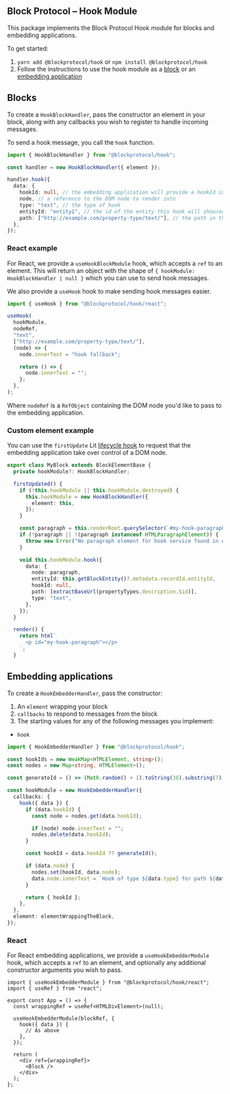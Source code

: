 ## Block Protocol – Hook Module

This package implements the Block Protocol Hook module for blocks and embedding applications.

To get started:

1.  `yarn add @blockprotocol/hook` or `npm install @blockprotocol/hook`
1.  Follow the instructions to use the hook module as a [block](#blocks) or an [embedding application](#embedding-applications)

## Blocks

To create a `HookBlockHandler`, pass the constructor an element in your block, along with any callbacks you wish to register to handle incoming messages.

To send a hook message, you call the `hook` function.

```typescript
import { HookBlockHandler } from "@blockprotocol/hook";

const handler = new HookBlockHandler({ element });

handler.hook({
  data: {
    hookId: null, // the embedding application will provide a hookId in response to use in future messages
    node, // a reference to the DOM node to render into
    type: "text", // the type of hook
    entityId: "entity1", // the id of the entity this hook will show/edit data for
    path: ["http://example.com/property-type/text/"], // the path in the entity's properties data will be taken from/saved to
  },
});
```

### React example

For React, we provide a `useHookBlockModule` hook, which accepts a `ref` to an element. This will return an object with the shape of `{ hookModule: HookBlockHandler | null }` which you can use to send hook messages.

We also provide a `useHook` hook to make sending hook messages easier.

```typescript
import { useHook } from "@blockprotocol/hook/react";

useHook(
  hookModule,
  nodeRef,
  "text",
  ["http://example.com/property-type/text/"],
  (node) => {
    node.innerText = "hook fallback";

    return () => {
      node.innerText = "";
    };
  },
);
```

Where `nodeRef` is a `RefObject` containing the DOM node you'd like to pass to the embedding application.

### Custom element example

You can use the `firstUpdate` Lit [lifecycle hook](https://lit.dev/docs/components/lifecycle/#reactive-update-cycle-completing) to request that the embedding application take over control of a DOM node.

```typescript
export class MyBlock extends BlockElementBase {
  private hookModule?: HookBlockHandler;

  firstUpdated() {
    if (!this.hookModule || this.hookModule.destroyed) {
      this.hookModule = new HookBlockHandler({
        element: this,
      });
    }

    const paragraph = this.renderRoot.querySelector(`#my-hook-paragraph`);
    if (!paragraph || !(paragraph instanceof HTMLParagraphElement)) {
      throw new Error("No paragraph element for hook service found in element DOM");
    }

    void this.hookModule.hook({
      data: {
        node: paragraph,
        entityId: this.getBlockEntity()?.metadata.recordId.entityId,
        hookId: null,
        path: [extractBaseUrl(propertyTypes.description.$id)],
        type: "text",
      },
    });
  }

  render() {
    return html`
      <p id="my-hook-paragraph"></p>
    `;
  }
```

## Embedding applications

To create a `HookEmbedderHandler`, pass the constructor:

1.  An `element` wrapping your block
1.  `callbacks` to respond to messages from the block
1.  The starting values for any of the following messages you implement:

- `hook`

```typescript
import { HookEmbedderHandler } from "@blockprotocol/hook";

const hookIds = new WeakMap<HTMLElement, string>();
const nodes = new Map<string, HTMLElement>();

const generateId = () => (Math.random() + 1).toString(36).substring(7);

const hookModule = new HookEmbedderHandler({
  callbacks: {
    hook({ data }) {
      if (data.hookId) {
        const node = nodes.get(data.hookId);

        if (node) node.innerText = "";
        nodes.delete(data.hookId);
      }

      const hookId = data.hookId ?? generateId();

      if (data.node) {
        nodes.set(hookId, data.node);
        data.node.innerText = `Hook of type ${data.type} for path ${data.path}`;
      }

      return { hookId };
    },
  },
  element: elementWrappingTheBlock,
});
```

### React

For React embedding applications, we provide a `useHookEmbedderModule` hook, which accepts a `ref` to an element, and optionally any additional constructor arguments you wish to pass.

```tsx
import { useHookEmbedderModule } from "@blockprotocol/hook/react";
import { useRef } from "react";

export const App = () => {
  const wrappingRef = useRef<HTMLDivElement>(null);

  useHookEmbedderModule(blockRef, {
    hook({ data }) {
      // As above
    },
  });

  return (
    <div ref={wrappingRef}>
      <Block />
    </div>
  );
};
```
